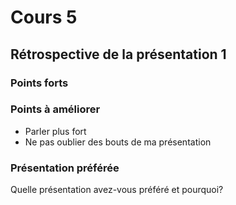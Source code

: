 # Cours 5
## Rétrospective de la présentation 1

### Points forts

### Points à améliorer

- Parler plus fort
- Ne pas oublier des bouts de ma présentation

### Présentation préférée
Quelle présentation avez-vous préféré et pourquoi? 
